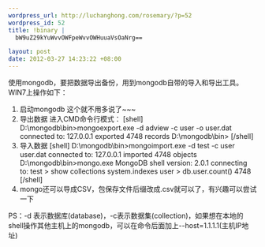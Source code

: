 ```yaml
--- 
wordpress_url: http://luchanghong.com/rosemary/?p=52
wordpress_id: 52
title: !binary |
  bW9uZ29kYuWvvOWFpeWvvOWHuuaVsOaNrg==

layout: post
date: 2012-03-27 14:23:22 +08:00
---
```

使用mongodb，要把数据导出备份，用到mongodb自带的导入和导出工具。WIN7上操作如下：
<ol>
	<li>启动mongodb
这个就不用多说了~~~</li>
	<li>导出数据
进入CMD命令行模式：
[shell]
D:\mongodb\bin&gt;mongoexport.exe -d adview -c user -o user.dat
connected to: 127.0.0.1
exported 4748 records
D:\mongodb\bin&gt;
[/shell]</li>
	<li>导入数据
[shell]
D:\mongodb\bin&gt;mongoimport.exe -d test -c user user.dat
connected to: 127.0.0.1
imported 4748 objects
D:\mongodb\bin&gt;mongo.exe
MongoDB shell version: 2.0.1
connecting to: test
&gt; show collections
system.indexes
user
&gt; db.user.count()
4748
[/shell]</li>
	<li>mongo还可以导成CSV，包保存文件后缀改成.csv就可以了，有兴趣可以尝试一下</li>
</ol>
PS：-d 表示数据库(database)，-c表示数据集(collection)，如果想在本地的shell操作其他主机上的mongodb，可以在命令后面加上--host=1.1.1.1(主机IP地址)
